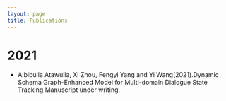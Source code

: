 ```yaml
---
layout: page
title: Publications
---
```



# 2021
- Aibibulla Atawulla, Xi Zhou, Fengyi Yang and Yi Wang(2021).Dynamic Schema Graph-Enhanced Model for Multi-domain Dialogue State Tracking.Manuscript under writing.

